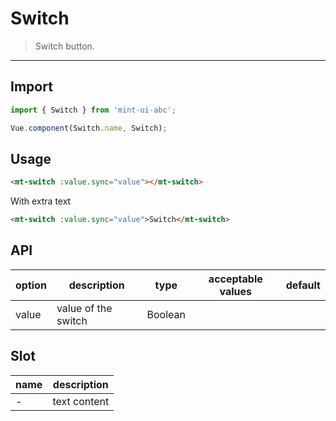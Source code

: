 # Switch

> Switch button.

---------------

## Import

```javascript
import { Switch } from 'mint-ui-abc';

Vue.component(Switch.name, Switch);
```

## Usage

```html
<mt-switch :value.sync="value"></mt-switch>
```

With extra text

```html
<mt-switch :value.sync="value">Switch</mt-switch>
```

## API
| option | description | type | acceptable values | default |
|------|-------|---------|-------|--------|
| value | value of the switch | Boolean | | |

## Slot

| name | description |
|------|--------|
| - | text content |
